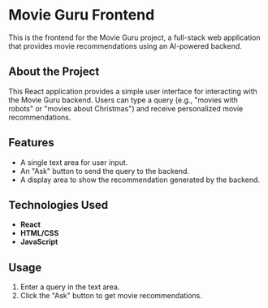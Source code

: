 # Movie Guru Frontend

This is the frontend for the Movie Guru project, a full-stack web application that provides movie recommendations using an AI-powered backend.

## About the Project
This React application provides a simple user interface for interacting with the Movie Guru backend. Users can type a query (e.g., "movies with robots" or "movies about Christmas") and receive personalized movie recommendations.

## Features
- A single text area for user input.
- An "Ask" button to send the query to the backend.
- A display area to show the recommendation generated by the backend.

## Technologies Used
- **React**
- **HTML/CSS**
- **JavaScript**

## Usage
1.  Enter a query in the text area.
2.  Click the "Ask" button to get movie recommendations.
